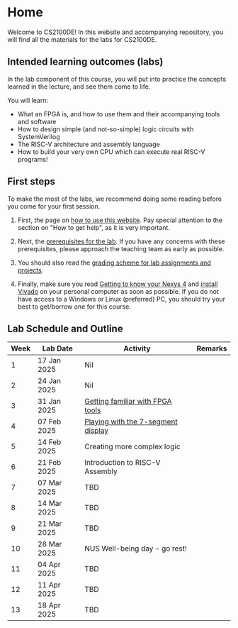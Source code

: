 <!-- # Welcome to MkDocs

For full documentation visit [mkdocs.org](https://www.mkdocs.org).

## Commands

* `mkdocs new [dir-name]` - Create a new project.
* `mkdocs serve` - Start the live-reloading docs server.
* `mkdocs build` - Build the documentation site.
* `mkdocs -h` - Print help message and exit.

## Project layout

    mkdocs.yml    # The configuration file.
    docs/
        index.md  # The documentation homepage.
        ...       # Other markdown pages, images and other files. -->

# Home

Welcome to CS2100DE! In this website and accompanying repository, you will find all the materials for the labs for CS2100DE. 

## Intended learning outcomes (labs)

In the lab component of this course, you will put into practice the concepts learned in the lecture, and see them come to life. 

You will learn:

* What an FPGA is, and how to use them and their accompanying tools and software 
* How to design simple (and not-so-simple) logic circuits with SystemVerilog
* The RISC-V architecture and assembly language
* How to build your very own CPU which can execute real RISC-V programs!

## First steps

To make the most of the labs, we recommend doing some reading before you come for your first session. 

1. First, the page on [how to use this website](howto.md). Pay special attention to the section on "How to get help", as it is very important. 

2. Next, the [prerequisites for the lab](prerequisites.md). If you have any concerns with these prerequisites, please approach the teaching team as early as possible. 

3. You should also read the [grading scheme for lab assignments and projects](grading.md). 

4. Finally, make sure you read [Getting to know your Nexys 4](guides/nexys4.md) and [install Vivado](https://nus-cg3207.github.io/labs/Vivado_Installation_and_Getting_Started/vivado_install_guide/) on your personal computer as soon as possible. If you do not have access to a Windows or Linux (preferred) PC, you should try your best to get/borrow one for this course. 

## Lab Schedule and Outline

| Week  | Lab Date      | Activity                                                      | Remarks   |
|-------|---------------|---------------------------------------------------------------|-----------|
| 1     | 17 Jan 2025   | Nil                                                           |           |    
| 2     | 24 Jan 2025   | Nil                                                           |           |
| 3     | 31 Jan 2025   | [Getting familiar with FPGA tools](manuals/01/lab_01.md)      |           |
| 4     | 07 Feb 2025   | [Playing with the 7-segment display](manuals/02/lab_02.md)    |           |
| 5     | 14 Feb 2025   | Creating more complex logic                                   |           |
| 6     | 21 Feb 2025   | Introduction to RISC-V Assembly                               |           |
| 7     | 07 Mar 2025   | TBD                                                           |           |
| 8     | 14 Mar 2025   | TBD                                                           |           |
| 9     | 21 Mar 2025   | TBD                                                           |           |
| 10    | 28 Mar 2025   | NUS Well-being day - go rest!                                 |           |
| 11    | 04 Apr 2025   | TBD                                                           |           |
| 12    | 11 Apr 2025   | TBD                                                           |           |
| 13    | 18 Apr 2025   | TBD                                                           |           |

